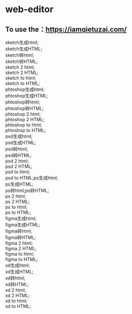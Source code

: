 # web-editor
## To use the：<a href="https://iamqietuzai.com/" target="_blank">https://iamqietuzai.com/</a>
sketch生成html; <br>
sketch生成HTML; <br>
sketch转html; <br>
sketch转HTML; <br>
sketch 2 html; <br>
sketch 2 HTML; <br>
sketch to html; <br>
sketch to HTML; <br>
phtoshop生成html; <br>
phtoshop生成HTML; <br>
phtoshop转html; <br>
phtoshop转HTML; <br>
phtoshop 2 html; <br>
phtoshop 2 HTML; <br>
phtoshop to html; <br>
phtoshop to HTML; <br>
psd生成html; <br>
psd生成HTML; <br>
psd转html; <br>
psd转HTML; <br>
psd 2 html; <br>
psd 2 HTML; <br>
psd to html; <br>
psd to HTML;ps生成html; <br>
ps生成HTML; <br>
ps转html;ps转HTML; <br>
ps 2 html; <br>
ps 2 HTML; <br>
ps to html; <br>
ps to HTML; <br>
figma生成html; <br>
figma生成HTML; <br>
figma转html; <br>
figma转HTML; <br>
figma 2 html; <br>
figma 2 HTML; <br>
figma to html; <br>
figma to HTML; <br>
xd生成html; <br>
xd生成HTML; <br>
xd转html; <br>
xd转HTML; <br>
xd 2 html; <br>
xd 2 HTML; <br>
xd to html; <br>
xd to HTML;
